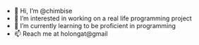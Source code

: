 - 👋 Hi, I’m @chimbise
- 👀 I’m interested in working on a real life programming project
- 🌱 I’m currently learning to be proficient in programming 
- 📫 Reach me at holongat@gmail

<!---
chimbise/chimbise is a ✨ special ✨ repository because its `README.md` (this file) appears on your GitHub profile.
You can click the Preview link to take a look at your changes.
--->

